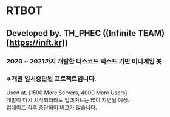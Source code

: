# RTBOT

## Developed by. TH_PHEC ((Infinite TEAM)[https://inft.kr])

### 2020 ~ 2021까지 개발한 디스코드 텍스트 기반 미니게임 봇  

### ※개발 일시중단된 프로젝트입니다.  
Used at. [1500 More Servers, 4000 More Users]  
개발이 다시 시작되더라도 업데이트는 많이 지연될 예정.  
업데이트 직후 중단되어 버그가 많습니다.

